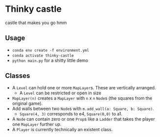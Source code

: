 # Thinky castle

castle that makes you go hmm

## Usage

- `conda env create -f environment.yml`
- `conda activate thinky-castle`
- `python main.py` for a shitty little demo

## Classes

- A `Level` can hold one or more `MapLayer`s. These are vertically arranged.
  - A `Level` can be restricted or open in size
- `MapLayer(n)` creates a `MapLayer` with `n` x `n` `Node`s (the squares from the original game).
- Add walls between two `Node`s with `m.add_wall(a: Square, b: Square)`.
  - `Square(4, 3)` corresponds to e4, `Square(0,0)` to a1.
- A `Node` can contain zero or one `Prop`s like a `Ladder` that takes the player one `MapLayer` further up.
- A `Player` is currently technically an existent class.
